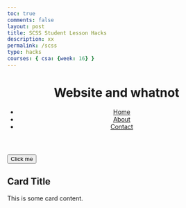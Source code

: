 ```yaml
---
toc: true
comments: false
layout: post
title: SCSS Student Lesson Hacks
description: xx
permalink: /scss
type: hacks
courses: { csa: {week: 16} }
---
```


  <header>
    <h1>Website and whatnot</h1>
    <nav>
      <ul>
        <li><a href="#">Home</a></li>
        <li><a href="#">About</a></li>
        <li><a href="#">Contact</a></li>
      </ul>
    </nav>
  </header>

  <main>
    <button>Click me</button>
    <div class="card">
      <h2>Card Title</h2>
      <p>This is some card content.</p>
    </div>
  </main>
